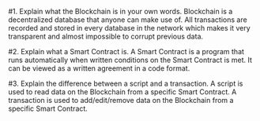 #1. Explain what the Blockchain is in your own words.
Blockchain is a decentralized database that anyone can make use of. All transactions are recorded and stored in every database in the network which makes it
very transparent and almost impossible to corrupt previous data. 

#2. Explain what a Smart Contract is.
A Smart Contract is a program that runs automatically when written conditions on the Smart Contract is met. 
It can be viewed as a written agreement in a code format. 

#3. Explain the difference between a script and a transaction.
A script is used to read data on the Blockchain from a specific Smart Contract.
A transaction is used to add/edit/remove data on the Blockchain from a specific Smart Contract.

